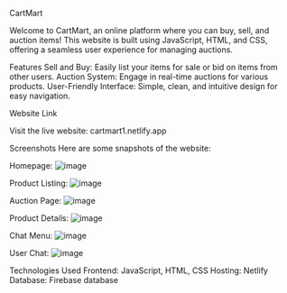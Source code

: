 CartMart


Welcome to CartMart, an online platform where you can buy, sell, and auction items! This website is built using JavaScript, HTML, and CSS, offering a seamless user experience for managing auctions.

Features
Sell and Buy: Easily list your items for sale or bid on items from other users.
Auction System: Engage in real-time auctions for various products.
User-Friendly Interface: Simple, clean, and intuitive design for easy navigation.


Website Link

Visit the live website: cartmart1.netlify.app

Screenshots
Here are some snapshots of the website:

Homepage:
![image](https://github.com/user-attachments/assets/cffe11e6-f1d8-4705-8b7b-f5e40817f79c)


Product Listing:
![image](https://github.com/user-attachments/assets/1d62e425-6fc8-4bbc-940a-c036859025ae)


Auction Page:
![image](https://github.com/user-attachments/assets/dae710e0-1d97-4979-b4ab-2634cfe9ce41)


Product Details:
![image](https://github.com/user-attachments/assets/f32cb57f-f504-4624-a9ca-e0a65df0f371)


Chat Menu:
![image](https://github.com/user-attachments/assets/cf969b2e-6618-4a0e-9456-a5483be7e0d8)


User Chat:
![image](https://github.com/user-attachments/assets/ab5521a6-2bca-4130-b71d-0582808f37ea)


Technologies Used
Frontend: JavaScript, HTML, CSS
Hosting: Netlify
Database: Firebase database 
